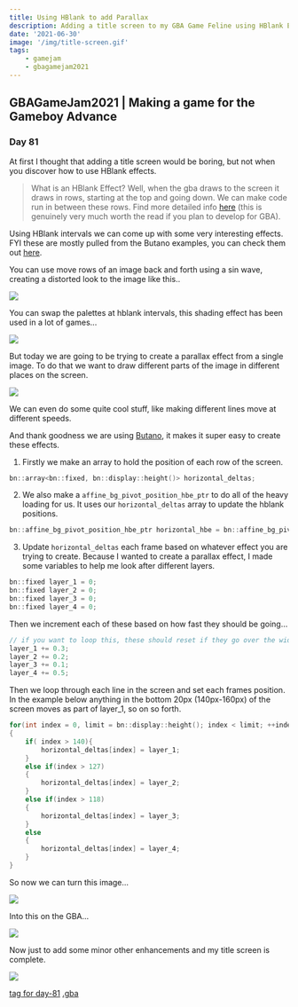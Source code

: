 ```yaml
---
title: Using HBlank to add Parallax
description: Adding a title screen to my GBA Game Feline using HBlank Effects on Affine BGs
date: '2021-06-30'
image: '/img/title-screen.gif'
tags:
    - gamejam
    - gbagamejam2021
---
```


>
## GBAGameJam2021 | Making a game for the Gameboy Advance

### Day 81

At first I thought that adding a title screen would be boring, but not when you discover how to use HBlank effects.

> What is an HBlank Effect? Well, when the gba draws to the screen it draws in rows, starting at the top and going down. We can make code run in between these rows. Find more detailed info [here](https://www.coranac.com/tonc/text/video.htm#sec-blanks) (this is genuinely very much worth the read if you plan to develop for GBA).

Using HBlank intervals we can come up with some very interesting effects. FYI these are mostly pulled from the Butano examples, you can check them out [here](https://github.com/GValiente/butano/tree/master/examples).

You can use move rows of an image back and forth using a sin wave, creating a distorted look to the image like this..

![](/img/hblank.gif)

You can swap the palettes at hblank intervals, this shading effect has been used in a lot of games...

![](/img/hblank-swap.gif)

But today we are going to be trying to create a parallax effect from a single image. To do that we want to draw different parts of the image in different places on the screen.

![](/img/hblank-parallax.gif)

We can even do some quite cool stuff, like making different lines move at different speeds.

And thank goodness we are using [Butano](https://github.com/GValiente/butano), it makes it super easy to create these effects.

1. Firstly we make an array to hold the position of each row of the screen.

``` cpp
bn::array<bn::fixed, bn::display::height()> horizontal_deltas;
```

2. We also make a `affine_bg_pivot_position_hbe_ptr` to do all of the heavy loading for us. It uses our `horizontal_deltas` array to update the hblank positions.

``` cpp
bn::affine_bg_pivot_position_hbe_ptr horizontal_hbe = bn::affine_bg_pivot_position_hbe_ptr::create_horizontal(bg, horizontal_deltas);
```

3. Update `horizontal_deltas` each frame based on whatever effect you are trying to create. Because I wanted to create a parallax effect, I made some variables to help me look after different layers.

``` cpp
bn::fixed layer_1 = 0;
bn::fixed layer_2 = 0;
bn::fixed layer_3 = 0;
bn::fixed layer_4 = 0;
```

Then we increment each of these based on how fast they should be going...
``` cpp
// if you want to loop this, these should reset if they go over the width of the bg
layer_1 += 0.3;
layer_2 += 0.2;
layer_3 += 0.1;
layer_4 += 0.5;
```

Then we loop through each line in the screen and set each frames position. In the example below anything in the bottom 20px (140px-160px) of the screen moves as part of layer_1, so on so forth.

``` cpp
for(int index = 0, limit = bn::display::height(); index < limit; ++index)
{
    if( index > 140){
        horizontal_deltas[index] = layer_1;
    } 
    else if(index > 127)
    {
        horizontal_deltas[index] = layer_2;
    }
    else if(index > 118)
    {
        horizontal_deltas[index] = layer_3;
    }
    else
    {
        horizontal_deltas[index] = layer_4;
    }
}
```

So now we can turn this image...

![](/img/title.bmp)

Into this on the GBA...

![](/img/parallax.gif)

Now just to add some minor other enhancements and my title screen is complete.

![](/img/title-screen.gif)

[tag for day-81](https://github.com/foopod/gbaGamejam2021/releases/tag/day-81) [.gba](https://github.com/foopod/gbaGamejam2021/releases/download/day-81/feline-day81.gba)
